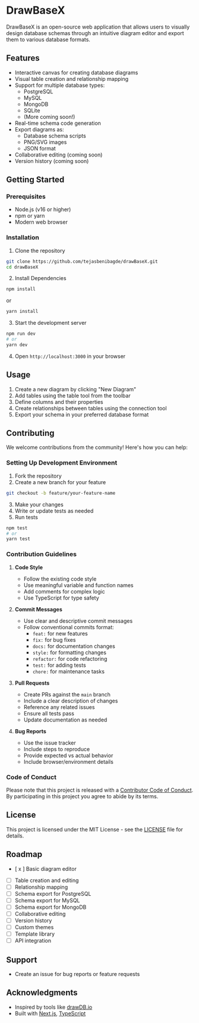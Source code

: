 # DrawBaseX

DrawBaseX is an open-source web application that allows users to visually design database schemas through an intuitive diagram editor and export them to various database formats.

## Features

- Interactive canvas for creating database diagrams
- Visual table creation and relationship mapping
- Support for multiple database types:
  - PostgreSQL
  - MySQL
  - MongoDB
  - SQLite
  - (More coming soon!)
- Real-time schema code generation
- Export diagrams as:
  - Database schema scripts
  - PNG/SVG images
  - JSON format
- Collaborative editing (coming soon)
- Version history (coming soon)

## Getting Started

### Prerequisites

- Node.js (v16 or higher)
- npm or yarn
- Modern web browser

### Installation

1. Clone the repository 

``` bash
git clone https://github.com/tejasbenibagde/drawBaseX.git
cd drawBaseX
```

2. Install Dependencies

``` bash
npm install
```
or
``` bash
yarn install
```

3. Start the development server

``` bash
npm run dev
# or
yarn dev
```

4. Open `http://localhost:3000` in your browser

## Usage

1. Create a new diagram by clicking "New Diagram"
2. Add tables using the table tool from the toolbar
3. Define columns and their properties
4. Create relationships between tables using the connection tool
5. Export your schema in your preferred database format

## Contributing

We welcome contributions from the community! Here's how you can help:

### Setting Up Development Environment

1. Fork the repository
2. Create a new branch for your feature
```bash
git checkout -b feature/your-feature-name
```
3. Make your changes
4. Write or update tests as needed
5. Run tests
```bash
npm test
# or
yarn test
```

### Contribution Guidelines

1. **Code Style**
   - Follow the existing code style
   - Use meaningful variable and function names
   - Add comments for complex logic
   - Use TypeScript for type safety

2. **Commit Messages**
   - Use clear and descriptive commit messages
   - Follow conventional commits format:
     - `feat:` for new features
     - `fix:` for bug fixes
     - `docs:` for documentation changes
     - `style:` for formatting changes
     - `refactor:` for code refactoring
     - `test:` for adding tests
     - `chore:` for maintenance tasks

3. **Pull Requests**
   - Create PRs against the `main` branch
   - Include a clear description of changes
   - Reference any related issues
   - Ensure all tests pass
   - Update documentation as needed

4. **Bug Reports**
   - Use the issue tracker
   - Include steps to reproduce
   - Provide expected vs actual behavior
   - Include browser/environment details

### Code of Conduct

Please note that this project is released with a [Contributor Code of Conduct](CODE_OF_CONDUCT.md). By participating in this project you agree to abide by its terms.

## License

This project is licensed under the MIT License - see the [LICENSE](LICENSE) file for details.

<!-- ## Project Structure

```
drawbasex/
├── src/
│   ├── components/    # React components
│   ├── hooks/        # Custom React hooks
│   ├── services/     # Business logic and API calls
│   ├── store/        # State management
│   ├── types/        # TypeScript types
│   └── utils/        # Helper functions
├── public/           # Static assets
├── tests/           # Test files
└── docs/            # Documentation
``` -->

## Roadmap

- [ x ] Basic diagram editor
- [ ] Table creation and editing
- [ ] Relationship mapping
- [ ] Schema export for PostgreSQL
- [ ] Schema export for MySQL
- [ ] Schema export for MongoDB
- [ ] Collaborative editing
- [ ] Version history
- [ ] Custom themes
- [ ] Template library
- [ ] API integration

## Support

- Create an issue for bug reports or feature requests

## Acknowledgments

- Inspired by tools like [drawDB.io](https://github.com/drawdb-io/drawdb)
- Built with [Next.js](https://nextjs.org/), [TypeScript](https://www.typescriptlang.org/)


